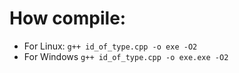 # How compile:
* For Linux: `g++ id_of_type.cpp -o exe -O2`
* For Windows `g++ id_of_type.cpp -o exe.exe -O2`
